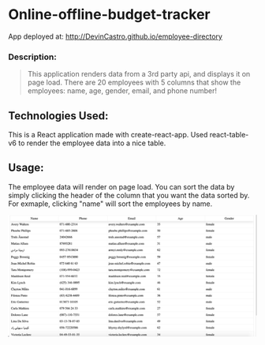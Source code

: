 # Online-offline-budget-tracker

App deployed at: http://DevinCastro.github.io/employee-directory

### Description:
>This application renders data from a 3rd party api, and displays it on page load.  There are 20 employees with 5 columns that show the employees: name, age, gender, email, and phone number!  

## Technologies Used:
This is a React application made with create-react-app.  Used react-table-v6 to render the employee data into a nice table.  

## Usage:
The employee data will render on page load.  You can sort the data by simply clicking the header of the column that you want the data sorted by.  For exmaple, clicking "name" will sort the employees by name. 

![Screenshot](./photos/screenShot1.png)
